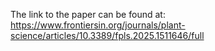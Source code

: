 The link to the paper can be found at: https://www.frontiersin.org/journals/plant-science/articles/10.3389/fpls.2025.1511646/full
